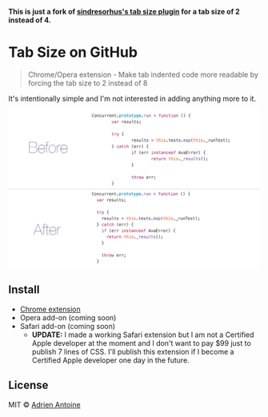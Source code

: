 
__This is just a fork of [sindresorhus's tab size plugin](https://github.com/sindresorhus/tab-size-on-github) for a tab size of 2 instead of 4.__

# Tab Size on GitHub

> Chrome/Opera extension - Make tab indented code more readable by forcing the tab size to 2 instead of 8

It's intentionally simple and I'm not interested in adding anything more to it.

![](screenshot.png)

## Install

* [Chrome extension](https://chrome.google.com/webstore/detail/tab-size-on-github-size-2/mghflbfcpghfbcldbjfglegbklpljeie)
* Opera add-on (coming soon)
* Safari add-on (coming soon)
	* __UPDATE:__ I made a working Safari extension but I am not a Certified Apple developer at the moment and I don't want to pay $99 just to publish 7 lines of CSS. I'll publish this extension if I become a Certified Apple developer one day in the future.

## License

MIT © [Adrien Antoine](http://adriantoine.com)
